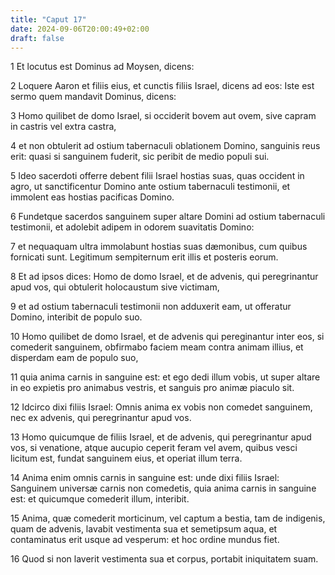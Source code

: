 ```yaml
---
title: "Caput 17"
date: 2024-09-06T20:00:49+02:00
draft: false
---
```



1 Et locutus est Dominus ad Moysen, dicens:

2 Loquere Aaron et filiis eius, et cunctis filiis Israel, dicens ad eos: Iste est sermo quem mandavit Dominus, dicens:

3 Homo quilibet de domo Israel, si occiderit bovem aut ovem, sive capram in castris vel extra castra,

4 et non obtulerit ad ostium tabernaculi oblationem Domino, sanguinis reus erit: quasi si sanguinem fuderit, sic peribit de medio populi sui.

5 Ideo sacerdoti offerre debent filii Israel hostias suas, quas occident in agro, ut sanctificentur Domino ante ostium tabernaculi testimonii, et immolent eas hostias pacificas Domino.

6 Fundetque sacerdos sanguinem super altare Domini ad ostium tabernaculi testimonii, et adolebit adipem in odorem suavitatis Domino:

7 et nequaquam ultra immolabunt hostias suas dæmonibus, cum quibus fornicati sunt. Legitimum sempiternum erit illis et posteris eorum.

8 Et ad ipsos dices: Homo de domo Israel, et de advenis, qui peregrinantur apud vos, qui obtulerit holocaustum sive victimam,

9 et ad ostium tabernaculi testimonii non adduxerit eam, ut offeratur Domino, interibit de populo suo.

10 Homo quilibet de domo Israel, et de advenis qui pereginantur inter eos, si comederit sanguinem, obfirmabo faciem meam contra animam illius, et disperdam eam de populo suo,

11 quia anima carnis in sanguine est: et ego dedi illum vobis, ut super altare in eo expietis pro animabus vestris, et sanguis pro animæ piaculo sit.

12 Idcirco dixi filiis Israel: Omnis anima ex vobis non comedet sanguinem, nec ex advenis, qui peregrinantur apud vos.

13 Homo quicumque de filiis Israel, et de advenis, qui peregrinantur apud vos, si venatione, atque aucupio ceperit feram vel avem, quibus vesci licitum est, fundat sanguinem eius, et operiat illum terra.

14 Anima enim omnis carnis in sanguine est: unde dixi filiis Israel: Sanguinem universæ carnis non comedetis, quia anima carnis in sanguine est: et quicumque comederit illum, interibit.

15 Anima, quæ comederit morticinum, vel captum a bestia, tam de indigenis, quam de advenis, lavabit vestimenta sua et semetipsum aqua, et contaminatus erit usque ad vesperum: et hoc ordine mundus fiet.

16 Quod si non laverit vestimenta sua et corpus, portabit iniquitatem suam.


